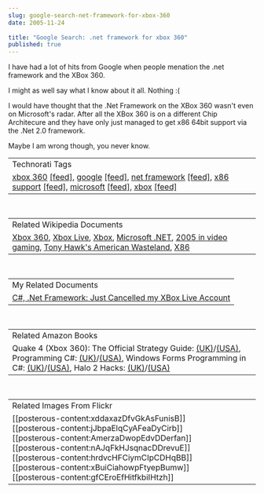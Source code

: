 ```yaml
---
slug: google-search-net-framework-for-xbox-360
date: 2005-11-24
 
title: "Google Search: .net framework for xbox 360"
published: true
---
```

I have had a lot of hits from Google when people menation the .net framework and the XBox 360.<p />I might as well say what I know about it all. Nothing :(<p />I would have thought that the .Net Framework on the XBox 360 wasn't even on Microsoft's radar.  After all the XBox 360 is on a different Chip Architecure and they have only just managed to get x86 64bit support via the .Net 2.0 framework.<p />Maybe I am wrong though, you never know.<p /><table class="TechnoratiHead TagHeader">
<tr><td>Technorati Tags</td></tr>
<tr class="Technorati"><td>
<a href="http://www.kinlan.co.uk/tag/xbox%20360" class="Tag" rel="tag">xbox 360</a> <a href="http://feeds.technorati.com/feed/posts/tag/xbox%20360" class="Tag">[feed]</a>, <a href="http://www.kinlan.co.uk/tag/google" class="Tag" rel="tag">google</a> <a href="http://feeds.technorati.com/feed/posts/tag/google" class="Tag">[feed]</a>, <a href="http://www.kinlan.co.uk/tag/net%20framework" class="Tag" rel="tag">net framework</a> <a href="http://feeds.technorati.com/feed/posts/tag/net%20framework" class="Tag">[feed]</a>, <a href="http://www.kinlan.co.uk/tag/x86%20support" class="Tag" rel="tag">x86 support</a> <a href="http://feeds.technorati.com/feed/posts/tag/x86%20support" class="Tag">[feed]</a>, <a href="http://www.kinlan.co.uk/tag/microsoft" class="Tag" rel="tag">microsoft</a> <a href="http://feeds.technorati.com/feed/posts/tag/microsoft" class="Tag">[feed]</a>, <a href="http://www.kinlan.co.uk/tag/xbox" class="Tag" rel="tag">xbox</a> <a href="http://feeds.technorati.com/feed/posts/tag/xbox" class="Tag">[feed]</a>
</td></tr>
</table><br /><table class="TechnoratiHead TagHeader">
<tr><td>Related Wikipedia Documents</td></tr>
<tr class="Technorati"><td>
<a href="http://en.wikipedia.org/wiki/Xbox_360" class="Tag" rel="tag">Xbox 360</a>, <a href="http://en.wikipedia.org/wiki/Xbox_Live" class="Tag" rel="tag">Xbox Live</a>, <a href="http://en.wikipedia.org/wiki/Xbox" class="Tag" rel="tag">Xbox</a>, <a href="http://en.wikipedia.org/wiki/Microsoft_.NET" class="Tag" rel="tag">Microsoft .NET</a>, <a href="http://en.wikipedia.org/wiki/2005_in_video_gaming" class="Tag" rel="tag">2005 in video gaming</a>, <a href="http://en.wikipedia.org/wiki/Tony_Hawk's_American_Wasteland" class="Tag" rel="tag">Tony Hawk's American Wasteland</a>, <a href="http://en.wikipedia.org/wiki/Intel_80x86" class="Tag" rel="tag">X86</a>
</td></tr>
</table><br /><table class="TechnoratiHead TagHeader">
<tr><td>My Related Documents</td></tr>
<tr class="Technorati"><td><a href="http://www.kinlan.co.uk/2005/09/just-cancelled-my-xbox-live-account.html" class="Tag" rel="tag">C#, .Net Framework: Just Cancelled my XBox Live Account</a></td></tr>
</table><br /><table class="TechnoratiHead TagHeader">
<tr><td>Related Amazon Books</td></tr>
<tr class="Technorati"><td>Quake 4 (Xbox 360): The Official Strategy Guide: <a href="http://www.amazon.co.uk/exec/obidos/redirect?tag=cnetfra-21%26link_code=xm2%26camp=2025%26creative=165953%26path=http://www.amazon.co.uk/gp/redirect.html%253fASIN=0761552626%2526tag=cnetfra-21%2526lcode=xm2%2526cID=2025%2526ccmID=165953%2526location=/o/ASIN/0761552626%25253FSubscriptionId=0CM2PVF6VAHJQKW5G782" class="Tag" rel="tag">(UK)</a>/<a href="http://www.amazon.com/exec/obidos/redirect?tag=cnetfra-20%26link_code=xm2%26camp=2025%26creative=165953%26path=http://www.amazon.com/gp/redirect.html%253fASIN=0761552626%2526tag=cnetfra-20%2526lcode=xm2%2526cID=2025%2526ccmID=165953%2526location=/o/ASIN/0761552626%25253FSubscriptionId=0CM2PVF6VAHJQKW5G782" class="Tag" rel="tag">(USA)</a>, Programming C#: <a href="http://www.amazon.co.uk/exec/obidos/redirect?tag=cnetfra-21%26link_code=xm2%26camp=2025%26creative=165953%26path=http://www.amazon.co.uk/gp/redirect.html%253fASIN=0596006993%2526tag=cnetfra-21%2526lcode=xm2%2526cID=2025%2526ccmID=165953%2526location=/o/ASIN/0596006993%25253FSubscriptionId=0CM2PVF6VAHJQKW5G782" class="Tag" rel="tag">(UK)</a>/<a href="http://www.amazon.com/exec/obidos/redirect?tag=cnetfra-20%26link_code=xm2%26camp=2025%26creative=165953%26path=http://www.amazon.com/gp/redirect.html%253fASIN=0596006993%2526tag=cnetfra-20%2526lcode=xm2%2526cID=2025%2526ccmID=165953%2526location=/o/ASIN/0596006993%25253FSubscriptionId=0CM2PVF6VAHJQKW5G782" class="Tag" rel="tag">(USA)</a>, Windows Forms Programming in C#: <a href="http://www.amazon.co.uk/exec/obidos/redirect?tag=cnetfra-21%26link_code=xm2%26camp=2025%26creative=165953%26path=http://www.amazon.co.uk/gp/redirect.html%253fASIN=0321116208%2526tag=cnetfra-21%2526lcode=xm2%2526cID=2025%2526ccmID=165953%2526location=/o/ASIN/0321116208%25253FSubscriptionId=0CM2PVF6VAHJQKW5G782" class="Tag" rel="tag">(UK)</a>/<a href="http://www.amazon.com/exec/obidos/redirect?tag=cnetfra-20%26link_code=xm2%26camp=2025%26creative=165953%26path=http://www.amazon.com/gp/redirect.html%253fASIN=0321116208%2526tag=cnetfra-20%2526lcode=xm2%2526cID=2025%2526ccmID=165953%2526location=/o/ASIN/0321116208%25253FSubscriptionId=0CM2PVF6VAHJQKW5G782" class="Tag" rel="tag">(USA)</a>, Halo 2 Hacks: <a href="http://www.amazon.co.uk/exec/obidos/redirect?tag=cnetfra-21%26link_code=xm2%26camp=2025%26creative=165953%26path=http://www.amazon.co.uk/gp/redirect.html%253fASIN=0596100590%2526tag=cnetfra-21%2526lcode=xm2%2526cID=2025%2526ccmID=165953%2526location=/o/ASIN/0596100590%25253FSubscriptionId=0CM2PVF6VAHJQKW5G782" class="Tag" rel="tag">(UK)</a>/<a href="http://www.amazon.com/exec/obidos/redirect?tag=cnetfra-20%26link_code=xm2%26camp=2025%26creative=165953%26path=http://www.amazon.com/gp/redirect.html%253fASIN=0596100590%2526tag=cnetfra-20%2526lcode=xm2%2526cID=2025%2526ccmID=165953%2526location=/o/ASIN/0596100590%25253FSubscriptionId=0CM2PVF6VAHJQKW5G782" class="Tag" rel="tag">(USA)</a>
</td></tr>
</table><br /><table class="TechnoratiHead TagHeader">
<tr><td>Related Images From Flickr</td></tr>
<tr class="Technorati"><td>
<span style="float: left;">[[posterous-content:xddaxazDfvGkAsFunisB]]</span><span style="float: left;">[[posterous-content:jJbpaElqCyAFeaDyCirb]]</span><span style="float: left;">[[posterous-content:AmerzaDwopEdvDDerfan]]</span><span style="float: left;">[[posterous-content:nAJqFkHJsqnacDDrevuE]]</span><span style="float: left;">[[posterous-content:hrdvcHFCiymCIpCDHqBB]]</span><span style="float: left;">[[posterous-content:xBuiCiahowpFtyepBumw]]</span><span style="float: left;">[[posterous-content:gfCEroEfHitfkbiIHtzh]]</span>
</td></tr>
</table><div class="blogger-post-footer"><img class="posterous_download_image" src="https://blogger.googleusercontent.com/tracker/8109338-113287318248802159?l=www.kinlan.co.uk%2Findex.html" height="1" alt="" width="1" /></div>

